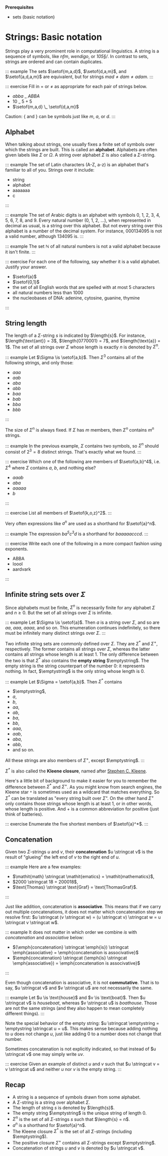**Prerequisites**

- sets (basic notation)

# Strings: Basic notation

Strings play a very prominent role in computational linguistics.
A string is a sequence of symbols, like $\mathit{nfm}$, *wendigo*, or *105§/*.
In contrast to sets, strings are ordered and can contain duplicates.

::: example
The sets $\setof{m,a,d}$, $\setof{d,a,m}$, and $\setof{a,d,a,m}$  are equivalent, but for strings $\mathit{mad} \neq \mathit{dam} \neq \mathit{adam}$.
:::

::: exercise
Fill in $=$ or $\neq$ as appropriate for each pair of strings below.

- $\mathit{abba}$ \_ $\mathit{ABBA}$
- $10$ \_ $5 + 5$
- $\setof{m,a,d} \_ \setof{d,a,m}$


Caution: $\{$ and $\}$ can be symbols just like $m$, $a$, or $d$.
:::

## Alphabet

When talking about strings, one usually fixes a finite set of symbols over which the strings are built.
This is called an **alphabet**.
Alphabets are often given labels like $\Sigma$ or $\Omega$.
A string over alphabet $\Sigma$ is also called a $\Sigma$-string.

::: example
The set of Latin characters (A-Z, a-z) is an alphabet that's familiar to all of you.
Strings over it include:


- string
- alphabet
- aaaaaaa
- c

:::

::: example
The set of Arabic digits is an alphabet with symbols 0, 1, 2, 3, 4, 5, 6, 7, 8, and 9.
Every natural number (0, 1, 2, ...), when represented in decimal as usual, is a string over this alphabet.
But not every string over this alphabet is a number of the decimal system.
For instance, 000134095 is not a valid number, although 134095 is.
:::

::: example
The set $\mathbb{N}$ of all natural numbers is not a valid alphabet because it isn't finite.
:::

::: exercise
For each one of the following, say whether it is a valid alphabet.
Justify your answer.


- $\setof{a}$
- $\setof{0,1}$
- the set of all English words that are spelled with at most 5 characters
- all natural numbers less than 1000
- the nucleobases of DNA: adenine, cytosine, guanine, thymine 

:::

## String length

The length of a $\Sigma$-string $s$ is indicated by $\length{s}$.
For instance,
$\length{\text{ant}} = 3$,
$\length{0770001} = 7$,
and $\length{\text{a}} = 1$.
The set of all strings over $\Sigma$ whose length is exactly $n$ is denoted by $\Sigma^n$.

::: example
Let $\Sigma \is \setof{a,b}$.
Then $\Sigma^3$ contains all of the following strings, and only those:


- $\mathit{aaa}$
- $\mathit{aab}$
- $\mathit{aba}$
- $\mathit{abb}$
- $\mathit{baa}$
- $\mathit{bab}$
- $\mathit{bba}$
- $\mathit{bbb}$

:::

The size of $\Sigma^n$ is always fixed.
If $\Sigma$ has $m$ members, then $\Sigma^n$ contains $m^n$ strings.

::: example
In the previous example, $\Sigma$ contains two symbols, so $\Sigma^n$ should consist of $2^3 = 8$ distinct strings.
That's exactly what we found.
:::

::: exercise
Which one of the following are members of $\setof{a,b}^4$, i.e. $\Sigma^4$ where $\Sigma$ contains $a$, $b$, and nothing else?

- $\mathit{aaab}$
- $\mathit{aba}$
- $\mathit{aaaaa}$
- $\mathit{b}$

:::

::: exercise
List all members of $\setof{k,o,z}^2$.
:::

Very often expressions like $a^n$ are used as a shorthand for $\setof{a}^n$.

::: example
The expression $\mathit{b a^5 c^3 d}$ is a shorthand for $\mathit{baaaaacccd}$.
:::

::: exercise
Write each one of the following in a more compact fashion using exponents.


- ABBA
- loool
- aardvark

:::

## Infinite string sets over $\Sigma$

Since alphabets must be finite, $\Sigma^n$ is necessarily finite for any alphabet $\Sigma$ and $n \geq 0$.
But the set of all strings over $\Sigma$ is infinite.

::: example
Let $\Sigma \is \setof{a}$.
Then $a$ is a string over $\Sigma$, and so are $\mathit{aa}$, $\mathit{aaa}$, $\mathit{aaaa}$, and so on.
This enumeration continues indefinitely, so there must be infinitely many distinct strings over $\Sigma$.
:::

Two infinite string sets are commonly defined over $\Sigma$.
They are $\Sigma^*$ and $\Sigma^+$, respectively.
The former contains all strings over $\Sigma$, whereas the latter contains all strings whose length is at least $1$.
The only difference between the two is that $\Sigma^*$ also contains the **empty string** $\emptystring$.
The empty string is the string counterpart of the number 0: it represents nothing.
In fact, $\emptystring$ is the only string whose length is 0.

::: example
Let $\Sigma = \setof{a,b}$.
Then $\Sigma^*$ contains


- $\emptystring$,
- $\mathit{a}$,
- $\mathit{b}$,
- $\mathit{aa}$,
- $\mathit{ab}$,
- $\mathit{ba}$,
- $\mathit{bb}$,
- $\mathit{aaa}$,
- $\mathit{aab}$,
- $\mathit{aba}$,
- $\mathit{abb}$,
- and so on.


All these strings are also members of $\Sigma^+$, except $\emptystring$.
:::

$\Sigma^*$ is also called the **Kleene closure**, named after [Stephen C. Kleene](https://en.wikipedia.org/wiki/Stephen_Cole_Kleene).

Here's a little bit of background to make it easier for you to remember the difference between $\Sigma^*$ and $\Sigma^+$.
As you might know from search engines, the Kleene star `*` is sometimes used as a wildcard that matches everything.
So $\Sigma^*$ can be translated as "every string built over $\Sigma$".
On the other hand $\Sigma^+$ only contains those strings whose length is at least 1, or in other words, whose length is positive.
And $+$ is a common abbreviation for positive (just think of batteries).

::: exercise
Enumerate the five shortest members of $\setof{a}^*$.
:::

## Concatenation

Given two $\Sigma$-strings $u$ and $v$, their **concatenation** $u \stringcat v$ is the result of "glueing" the left end of $v$ to the right end of $u$.

::: example
Here are a few examples:


- $\mathit{math} \stringcat \mathit{ematics} = \mathit{mathematics}$,
- $2000 \stringcat 18 = 200018$,
- $\text{Thomas} \stringcat \text{Graf} = \text{ThomasGraf}$.

:::

Just like addition, concatenation is **associative**.
This means that if we carry out multiple concatenations, it does not matter which concatenation step we resolve first: $u \stringcat (v \stringcat w) = (u \stringcat v) \stringcat w = u \stringcat v \stringcat w$.

::: example
It does not matter in which order we combine *is* with *concatenation* and *associative* below:


- $(\emph{concatenation} \stringcat \emph{is}) \stringcat \emph{associative} = \emph{concatenation is associvative}$
- $\emph{concatenation} \stringcat (\emph{is} \stringcat \emph{associative}) = \emph{concatenation is associvative}$

:::

Even though concatenation is associative, it is not **commutative**.
That is to say, $u \stringcat v$ and $v \stringcat u$ are not necessarily the same.

::: example
Let $u \is \text{house}$ and $v \is \text{boat}$.
Then $u \stringcat v$ is *houseboat*, whereas $v \stringcat u$ is *boathouse*.
Those are not the same strings (and they also happen to mean completely different things).
:::

Note the special behavior of the empty string: $u \stringcat \emptystring = \emptystring \stringcat u = u$. 
This makes sense because adding nothing to $u$ does not change $u$, just like adding 0 to a number does not change that number.

Sometimes concatenation is not explicitly indicated, so that instead of $u \stringcat v$ one may simply write $\mathit{uv}$.

::: exercise
Given an example of distinct $u$ and $v$ such that $u \stringcat v = v \stringcat u$ and neither $u$ nor $v$ is the empty string.
:::


## Recap

- A string is a sequence of symbols drawn from some alphabet.
- A $\Sigma$-string is a string over alphabet $\Sigma$.
- The length of string $s$ is denoted by $\length{s}$.
- The empty string $\emptystring$ is the unique string of length $0$.
- $\Sigma^n$ is the set of all $\Sigma$-strings $s$ such that $\length{s} = n$.
- $a^n$ is a shorthand for $\setof{a}^n$.
- The Kleene closure $\Sigma^*$ is the set of all $\Sigma$-strings (including $\emptystring$).
- The positive closure $\Sigma^+$ contains all $\Sigma$-strings except $\emptystring$.
- Concatenation of strings $u$ and $v$ is denoted by $u \stringcat v$.
